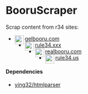 # BooruScraper
Scrap content from r34 sites:
* <img src="https://gelbooru.com/layout/gelbooru-logo.svg" width="24" align="left">[gelbooru.com](https://gelbooru.com)
* <img src="http://rule34.xxx/favicon.ico" width="24" align="left">[rule34.xxx](https://rule34.xxx)
* <img src="https://realbooru.com/favicon.ico" width="24" align="left">[realbooru.com](https://realbooru.com)
* <img src="https://rule34.us/favicon.png" width="24" align="left">[rule34.us](https://rule34.us)
#### Dependencies
* [ying32/htmlparser](https://github.com/ying32/htmlparser)
